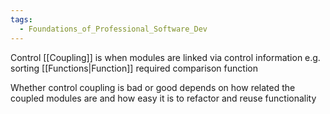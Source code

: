 ```yaml
---
tags:
  - Foundations_of_Professional_Software_Dev
---
```

Control [[Coupling]] is when modules are linked via control information e.g. sorting [[Functions|Function]] required comparison function

Whether control coupling is bad or good depends on how related the coupled modules are and how easy it is to refactor and reuse functionality
